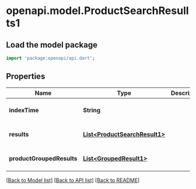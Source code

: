 # openapi.model.ProductSearchResullts1

## Load the model package
```dart
import 'package:openapi/api.dart';
```

## Properties
Name | Type | Description | Notes
------------ | ------------- | ------------- | -------------
**indexTime** | **String** |  | [optional] [default to null]
**results** | [**List&lt;ProductSearchResult1&gt;**](ProductSearchResult1.md) |  | [optional] [default to []]
**productGroupedResults** | [**List&lt;GroupedResult1&gt;**](GroupedResult1.md) |  | [optional] [default to []]

[[Back to Model list]](../README.md#documentation-for-models) [[Back to API list]](../README.md#documentation-for-api-endpoints) [[Back to README]](../README.md)


